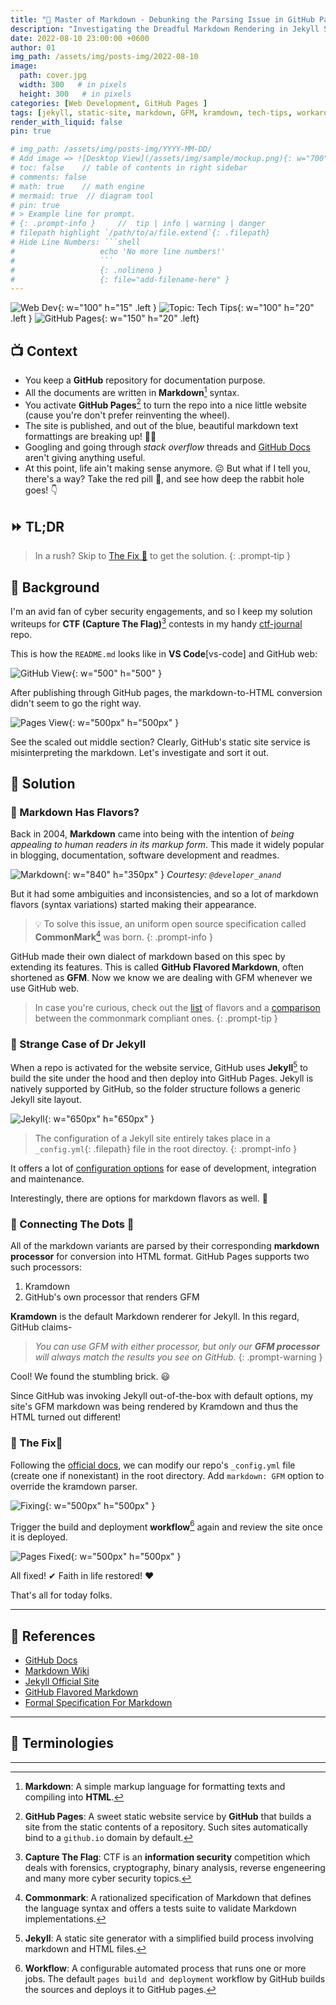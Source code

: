 ```yaml
---
title: "🎯 Master of Markdown - Debunking the Parsing Issue in GitHub Pages"
description: "Investigating the Dreadful Markdown Rendering in Jekyll Sites"
date: 2022-08-10 23:00:00 +0600
author: 01
img_path: /assets/img/posts-img/2022-08-10
image:
  path: cover.jpg
  width: 300   # in pixels
  height: 300   # in pixels 
categories: [Web Development, GitHub Pages ]
tags: [jekyll, static-site, markdown, GFM, kramdown, tech-tips, workaround]  
render_with_liquid: false
pin: true

# img_path: /assets/img/posts-img/YYYY-MM-DD/
# Add image => ![Desktop View](/assets/img/sample/mockup.png){: w="700" h="400" }
# toc: false    // table of contents in right sidebar
# comments: false
# math: true    // math engine
# mermaid: true  // diagram tool
# pin: true
# > Example line for prompt.
# {: .prompt-info }     //  tip | info | warning | danger
# filepath highlight `/path/to/a/file.extend`{: .filepath}
# Hide Line Numbers: ```shell
#                   echo 'No more line numbers!'
#                   ```
#                   {: .nolineno }
#                   {: file="add-filename-here" }
---
```


![Web Dev](https://img.shields.io/badge/Domain-Web%20Dev-blue.svg){: w="100" h="15" .left }
![Topic: Tech Tips](https://img.shields.io/badge/Category-Tech%20Tips-green.svg){: w="100" h="20" .left }
![GitHub Pages](https://img.shields.io/badge/Environment-GitHub%20Pages-darkgreen.svg){: w="150" h="20" .left}
<br>

## 📺 Context
 
* You keep a **GitHub** repository for documentation purpose.
* All the documents are written in **Markdown**[^markdown] syntax.
* You activate **GitHub Pages**[^github-pages] to turn the repo into a nice little website (cause you're don't prefer reinventing the wheel).
* The site is published, and out of the blue, beautiful markdown text formattings are breaking up! 🤦‍♂️  
* Googling and going through _stack overflow_ threads and [GitHub Docs](https://docs.github.com/) aren't giving anything useful. 
* At this point, life ain't making sense anymore. ☹ But what if I tell you, there's a way? Take the red pill 💊, and see how deep the rabbit hole goes! 👇 

## ⏩ TL;DR

> In a rush? Skip to [The Fix 🔨](#-the-fix) to get the solution.
{: .prompt-tip } 

## 🍦 Background

I'm an avid fan of cyber security engagements, and so I keep my solution writeups for **CTF (Capture The Flag)**[^capture-the-flag] contests in my handy [ctf-journal](https://github.com/bijoy26/ctf-journal) repo.

This is how the `README.md` looks like in **VS Code**[vs-code] and GitHub web:
 
![GitHub View](gh-view.png){: w="500" h="500" }

After publishing through GitHub pages, the markdown-to-HTML conversion didn't seem to go the right way.

![Pages View](pages-view.png){: w="500px" h="500px" }

See the scaled out middle section? Clearly, GitHub's static site service is misinterpreting the markdown. Let's investigate and sort it out.

## 🔎 Solution

### **📌 Markdown Has Flavors?**

Back in 2004, **Markdown** came into being  with the intention of _being appealing to human readers in its markup form_. This made it widely popular in blogging, documentation, software development and readmes.

![Markdown](mark.png){: w="840" h="350px" }
_Courtesy: `@developer_anand`_

But it had some ambiguities and inconsistencies, and so a lot of markdown flavors (syntax variations) started making their appearance. 

> 💡 To solve this issue, an uniform open source specification called **CommonMark**[^commonmark] was born. 
{: .prompt-info } 

GitHub made their own dialect of markdown based on this spec by extending its features. This is called **GitHub Flavored Markdown**, often shortened as **GFM**. Now we know we are dealing with GFM whenever we use GitHub web.

> In case you're curious, check out the [list](https://github.com/commonmark/commonmark-spec/wiki/markdown-flavors) of flavors and a [comparison](https://gist.github.com/vimtaai/99f8c89e7d3d02a362117284684baa0f) between the commonmark compliant ones.
{: .prompt-tip } 

### **📌 Strange Case of Dr Jekyll**

When a repo is activated for the website service, GitHub uses **Jekyll**[^jekyll] to build the site under the hood and then deploy into GitHub Pages. Jekyll is natively supported by GitHub, so the folder structure follows a generic Jekyll site layout.

![Jekyll](jekyll.png){: w="650px" h="650px" }

> The configuration of a Jekyll site entirely takes place in a `_config.yml`{: .filepath} file in the root directoy. 
{: .prompt-info } 

It offers a lot of [configuration options](https://jekyllrb.com/docs/configuration/options/) for ease of development, integration and maintenance. 

Interestingly, there are options for markdown flavors as well. 🤔

### **📌 Connecting The Dots 🧵** 

All of the markdown variants are parsed by their corresponding  **markdown processor** for conversion into HTML format. GitHub Pages supports two such processors: 
1. Kramdown  
2. GitHub's own processor that renders GFM

**Kramdown** is the default Markdown renderer for Jekyll.
In this regard, GitHub claims-
> _You can use GFM with either processor, but only our **GFM processor** will always match the results you see on GitHub._
{: .prompt-warning }

Cool! We found the stumbling brick. 😃 

Since GitHub was invoking Jekyll out-of-the-box with default options, my site's GFM markdown was being rendered by Kramdown and thus the HTML turned out different!

 
### **📌 The Fix🔨** 

Following the [official docs](https://docs.github.com/en/pages/setting-up-a-github-pages-site-with-jekyll/setting-a-markdown-processor-for-your-github-pages-site-using-jekyll), we can modify our repo's `_config.yml` file (create one if nonexistant) in the root directory. Add `markdown: GFM` option to override the kramdown parser.

![Fixing](fix.png){: w="500px" h="500px" }

Trigger the build and deployment **workflow**[^workflow] again and review the site once it is deployed.
 

![Pages Fixed](pages-fix.png){: w="500px" h="500px" }

All fixed! ✔ Faith in life restored! ❤

That's all for today folks.

---

## 📝 References  

- [GitHub Docs](https://docs.github.com/en/pages/setting-up-a-github-pages-site-with-jekyll/setting-a-markdown-processor-for-your-github-pages-site-using-jekyll) 
- [Markdown Wiki](https://en.wikipedia.org/wiki/Markdown#:~:text=10%20External%20links-,History,the%20true%20structured%20text%20format%E2%80%9D.)
- [Jekyll Official Site](https://jekyllrb.com/)
- [GitHub Flavored Markdown](https://github.github.com/gfm/#what-is-github-flavored-markdown-)
- [Formal Specification For Markdown](https://www.smashingmagazine.com/2020/12/commonmark-formal-specification-markdown/)

---

## 🧲 Terminologies

[^markdown]: **Markdown**: A simple markup language for formatting texts and compiling into **HTML**.

[^github-pages]: **GitHub Pages**: A sweet static website service by **GitHub** that builds a site from the static contents of a repository. Such sites automatically bind to a `github.io` domain by default.


[^capture-the-flag]: **Capture The Flag**: CTF is an **information security** competition which deals with forensics, cryptography, binary analysis, reverse engeneering and many more cyber security topics.

[^vs-code]: **VS Code**: Visual Studio Code is a code editor by **Microsoft** for building and debugging modern web and cloud applications.

[^jekyll]: **Jekyll**: A static site generator with a simplified build process involving markdown and HTML files.

[^commonmark]: **Commonmark**: A rationalized specification of Markdown that defines the language syntax and offers a tests suite to validate Markdown implementations.

[^workflow]: **Workflow**: A configurable automated process that runs one or more jobs. The default `pages build and deployment` workflow by GitHub builds the sources and deploys it to GitHub pages. 

---

